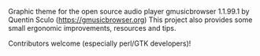 Graphic theme for the open source audio player gmusicbrowser 1.1.99.1 by Quentin Sculo (https://gmusicbrowser.org)
This project also provides some small ergonomic improvements, resources and tips.

Contributors welcome (especially perl/GTK developers)!
